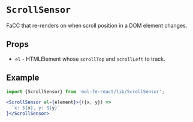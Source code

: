 # `ScrollSensor`

FaCC that re-renders on when scroll position in a DOM element changes.

## Props

  - `el` - HTMLElement whose `scrollTop` and `scrollLeft` to track.

## Example

```jsx
import {ScrollSensor} from 'mol-fe-react/lib/ScrollSensor';

<ScrollSensor el={element}>{({x, y}) =>
  `x: ${x}, y: ${y}`
}</ScrollSensor>
```
